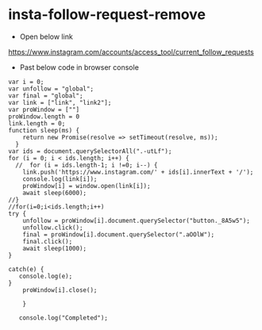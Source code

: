 # insta-follow-request-remove

- Open below link

https://www.instagram.com/accounts/access_tool/current_follow_requests

- Past below code in browser console 
```
var i = 0;
var unfollow = "global";
var final = "global";
var link = ["link", "link2"];
var proWindow = [""]
proWindow.length = 0
link.length = 0;
function sleep(ms) {
    return new Promise(resolve => setTimeout(resolve, ms));
  }
var ids = document.querySelectorAll(".-utLf");
for (i = 0; i < ids.length; i++) {
  //  for (i = ids.length-1; i !=0; i--) {
    link.push('https://www.instagram.com/' + ids[i].innerText + '/');
    console.log(link[i]);
    proWindow[i] = window.open(link[i]);
    await sleep(6000);
//}
//for(i=0;i<ids.length;i++)
try {
    unfollow = proWindow[i].document.querySelector("button._8A5w5");
    unfollow.click();
    final = proWindow[i].document.querySelector(".aOOlW");
    final.click();
    await sleep(1000);
}

catch(e) {
   console.log(e);
}
    proWindow[i].close();

    }
    
   console.log("Completed"); 
   ```
